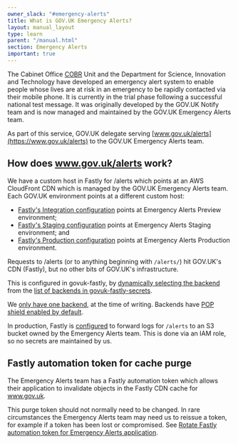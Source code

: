 ```yaml
---
owner_slack: "#emergency-alerts"
title: What is GOV.UK Emergency Alerts?
layout: manual_layout
type: learn
parent: "/manual.html"
section: Emergency Alerts
important: true
---
```


The Cabinet Office [COBR](https://www.instituteforgovernment.org.uk/explainer/cobr-cobra) Unit and the Department for Science, Innovation and Technology have developed an emergency alert system to enable people whose lives are at risk in an emergency to be rapidly contacted via their mobile phone. It is currently in the trial phase following a successful national test message. It was originally developed by the GOV.UK Notify team and is now managed and maintained by the GOV.UK Emergency Alerts team.

As part of this service, GOV.UK delegate serving [www.gov.uk/alerts](https://www.gov.uk/alerts) to the GOV.UK Emergency Alerts team.

## How does www.gov.uk/alerts work?

We have a custom host in Fastly for /alerts which points at an AWS CloudFront CDN which is managed by the GOV.UK Emergency Alerts team. Each GOV.UK environment points at a different custom host:

- [Fastly's Integration configuration](https://manage.fastly.com/configure/services/4mENG6RJL8sxnvgPUMRDz2/versions/275/origins) points at Emergency Alerts Preview environment;
- [Fastly's Staging configuration](https://manage.fastly.com/configure/services/13QQKEZBSrBFyfxYGzjHPZ/versions/854/origins) points at Emergency Alerts Staging environment; and
- [Fastly's Production configuration](https://manage.fastly.com/configure/services/4b340CyOhAgINR9eKMH83h/versions/549/origins) points at Emergency Alerts Production environment.

Requests to /alerts (or to anything beginning with `/alerts/`) hit GOV.UK's CDN (Fastly), but no other bits of GOV.UK's infrastructure.

This is configured in govuk-fastly, by [dynamically selecting the backend](https://github.com/alphagov/govuk-fastly/blob/ffd54b5c495a6daad6f6a774d53296924cb4e784/modules/www/service.tf#L70-L73) from the [list of backends in govuk-fastly-secrets](https://github.com/alphagov/govuk-fastly-secrets/blob/fbf5333dafdca0250d67c043b15750a6b160de6a/secrets.yaml#L58-L61).

We [only have one backend](https://github.com/alphagov/govuk-fastly-secrets/blob/fbf5333dafdca0250d67c043b15750a6b160de6a/secrets.yaml#L58-L61), at the time of writing. Backends have [POP shield enabled by default](https://github.com/alphagov/govuk-fastly/blob/ffd54b5c495a6daad6f6a774d53296924cb4e784/modules/www/service.tf#L83).

In production, Fastly is [configured](https://github.com/alphagov/govuk-fastly-secrets/pull/62) to forward logs for `/alerts` to an S3 bucket owned by the Emergency Alerts team. This is done via an IAM role, so no secrets are maintained by us.

## Fastly automation token for cache purge

The Emergency Alerts team has a Fastly automation token which allows their
application to invalidate objects in the Fastly CDN cache for www.gov.uk.

This purge token should not normally need to be changed. In rare circumstances
the Emergency Alerts team may need us to reissue a token, for example if a
token has been lost or compromised. See [Rotate Fastly automation token for
Emergency Alerts
application](/manual/how-to-rotate-fastly-api-keys-for-emergency-alerts.html).
